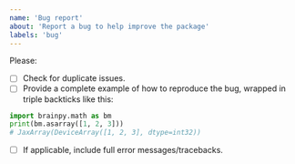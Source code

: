 ```yaml
---
name: 'Bug report'
about: 'Report a bug to help improve the package'
labels: 'bug'
---
```


Please:

- [ ] Check for duplicate issues.
- [ ] Provide a complete example of how to reproduce the bug, wrapped in triple backticks like this:

```python
import brainpy.math as bm
print(bm.asarray([1, 2, 3]))
# JaxArray(DeviceArray([1, 2, 3], dtype=int32))
```

- [ ] If applicable, include full error messages/tracebacks.